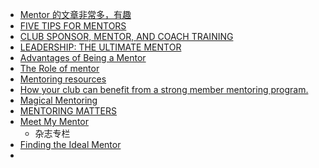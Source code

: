 - [Mentor 的文章非常多，有趣](https://www.google.com/search?q=%5Bmentor%5D+site%3Atoastmasters.org#ip=1)
- [FIVE TIPS FOR MENTORS](https://www.toastmasters.org/Magazine/Articles/Five-Tips-for-Mentors)
- [CLUB SPONSOR, MENTOR, AND COACH TRAINING](https://www.toastmasters.org/leadership-central/district-leader-tools/training/club-sponsor-mentor-and-coach-training)
- [LEADERSHIP: THE ULTIMATE MENTOR](https://www.toastmasters.org/magazine/articles/leadership-the-ultimate-mentor)
- [Advantages of Being a Mentor](https://www.toastmasters.org/magazine/magazine-issues/2024/mar/advantages-of-being-a-mentor)
- [The Role of mentor](https://toastmasterscdn.azureedge.net/medias/files/department-documents/club-documents/online-attendance/the-role-of-mentor.pdf)
- [Mentoring resources](https://www.toastmasters.org/resources/mentoring)
- [How your club can benefit from a strong member mentoring program.](https://www.toastmasters.org/magazine/magazine-issues/2022/mar/club-mentor-program)
- [Magical Mentoring](https://www.toastmasters.org/magazine/magazine-issues/2019/nov/magical-mentoring)
- [MENTORING MATTERS](https://www.toastmasters.org/magazine/articles/mentoring-matters)
- [Meet My Mentor](https://www.toastmasters.org/magazine/listing/category/Meet%20My%20Mentor)
	- 杂志专栏
- [Finding the Ideal Mentor](https://www.toastmasters.org/magazine/magazine-issues/2018/feb2018/toolbox)
-